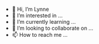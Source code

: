 - 👋 Hi, I’m Lynne
- 👀 I’m interested in ...
- 🌱 I’m currently learning ...
- 💞️ I’m looking to collaborate on ...
- 📫 How to reach me ...

<!---
Lynne88git/Lynne88git is a ✨ special ✨ repository because its `README.md` (this file) appears on your GitHub profile.
You can click the Preview link to take a look at your changes.
--->
